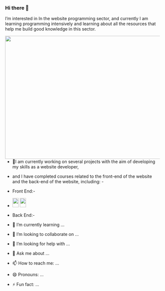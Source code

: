 ### Hi there 👋


 I’m interested in In the website programming sector, and currently I am learning programming intensively 
    and learning about all the resources that help me build good knowledge in this sector.
    
<img src="https://github.com/QtadaAlBalwe/QtadaAlBalwe/assets/132203498/7a986d69-0e21-4144-809c-a8c94faa5626" width="600" height="400" align="right">





- 🔭I am currently working on several projects with the aim of developing my skills as a website developer,
-  and I have completed courses related to the front-end of the website and the back-end of the website, including: -

- Front End:-
- 
  <span><img src="https://user-images.githubusercontent.com/74038190/212257454-16e3712e-945a-4ca2-b238-408ad0bf87e6.gif" width="20" height="30" /> <img src="https://user-images.githubusercontent.com/74038190/212257460-738ff738-247f-4445-a718-cdd0ca76e2db.gif" width="20" height="30"/></span>

  
- Back End:-
- 🌱 I’m currently learning ...
- 👯 I’m looking to collaborate on ...
- 🤔 I’m looking for help with ...
- 💬 Ask me about ...
- 📫 How to reach me: ...
- 😄 Pronouns: ...
- ⚡ Fun fact: ...

